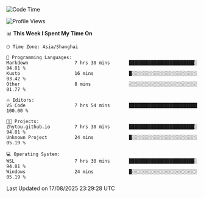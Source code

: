 <!--START_SECTION:waka-->
![Code Time](http://img.shields.io/badge/Code%20Time-3%2C077%20hrs-blue)

![Profile Views](http://img.shields.io/badge/Profile%20Views-0-blue)

📊 **This Week I Spent My Time On** 

```text
🕑︎ Time Zone: Asia/Shanghai

💬 Programming Languages: 
Markdown                 7 hrs 30 mins       ████████████████████████░   94.81 % 
Kusto                    16 mins             █░░░░░░░░░░░░░░░░░░░░░░░░   03.42 % 
Other                    8 mins              ░░░░░░░░░░░░░░░░░░░░░░░░░   01.77 % 

🔥 Editors: 
VS Code                  7 hrs 54 mins       █████████████████████████   100.00 % 

🐱‍💻 Projects: 
Zhytou.github.io         7 hrs 30 mins       ████████████████████████░   94.81 % 
Unknown Project          24 mins             █░░░░░░░░░░░░░░░░░░░░░░░░   05.19 % 

💻 Operating System: 
WSL                      7 hrs 30 mins       ████████████████████████░   94.81 % 
Windows                  24 mins             █░░░░░░░░░░░░░░░░░░░░░░░░   05.19 % 
```


 Last Updated on 17/08/2025 23:29:28 UTC
<!--END_SECTION:waka-->